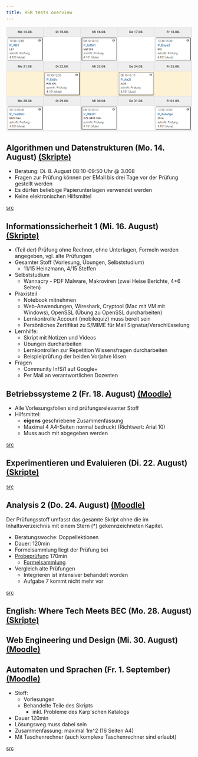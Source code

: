 ```yaml
---
title: HSR tests overview
---
```


![Test plan](./tests.png)

## Algorithmen und Datenstrukturen (Mo. 14. August) [(Skripte)](https://skripte.hsr.ch/Informatik/Fachbereich/Algorithmen_und_Datenstrukturen_1/AD1/)

- Beratung: Di. 8. August 08:10-09:50 Uhr @ 3.008
- Fragen zur Prüfung können per EMail bis drei Tage vor der Prüfung gestellt werden
- Es dürfen beliebige Papierunterlagen verwendet werden
- Keine elektronischen Hilfsmittel

[src](https://skripte.hsr.ch/Informatik/Fachbereich/Algorithmen_und_Datenstrukturen_1/AD1/5_Pruefung/1_InformationenZurPruefung_v1.0.pdf)

## Informationssicherheit 1 (Mi. 16. August) [(Skripte)](https://skripte.hsr.ch/Informatik/Fachbereich/Informationssicherheit_1_-_Grundlagen/InfSi1/)

- (Teil der) Prüfung ohne Rechner, ohne Unterlagen, Formeln werden angegeben, vgl. alte Prüfungen
- Gesamter Stoff (Vorlesung, Übungen, Selbststudium)
  - 11/15 Heinzmann, 4/15 Steffen
- Selbststudium
  - Wannacry - PDF Malware, Makroviren (zwei Heise Berichte, 4+6 Seiten)
- Praxisteil
  - Notebook mitnehmen
  - Web-Anwendungen, Wireshark, Cryptool (Mac mit VM mit Windows), OpenSSL (Übung zu OpenSSL durcharbeiten)
  - Lernkontrolle Account (mobilequiz) muss bereit sein
  - Persönliches Zertifikat zu S/MIME für Mail Signatur/Verschlüsselung
- Lernhilfe:
  - Skript mit Notizen und Videos
  - Übungen durcharbeiten
  - Lernkontrollen zur Repetition Wissensfragen durcharbeiten
  - Beispielprüfung der beiden Vorjahre lösen
- Fragen
  - Community InfSi1 auf Google+
  - Per Mail an verantwortlichen Dozenten

## Betriebssysteme 2 (Fr. 18. August) [(Moodle)](https://moodle.hsr.ch/course/view.php?id=913)

- Alle Vorlesungsfolien sind prüfungsrelevanter Stoff
- Hilfsmittel:
  - **eigens** geschriebene Zusammenfassung
  - Maximal 4 A4-Seiten normal bedruckt (Richtwert: Arial 10)
  - Muss auch mit abgegeben werden

[src](https://moodle.hsr.ch/mod/resource/view.php?id=34894)

## Experimentieren und Evaluieren (Di. 22. August) [(Skripte)](https://skripte.hsr.ch/Informatik/Fachbereich/Experimentieren_und_Evaluieren_fuer_Informatik/ExEv/)

[src](google.com)

## Analysis 2 (Do. 24. August) [(Moodle)](https://moodle.hsr.ch/course/view.php?id=455)

Der Prüfungsstoff umfasst das gesamte Skript ohne die im Inhaltsverzeichnis mit einem Stern (\*) gekennzeichneten Kapitel.

- Beratungswoche: Doppellektionen
- Dauer: 120min
- Formelsammlung liegt der Prüfung bei
- [Probeprüfung](https://moodle.hsr.ch/mod/resource/view.php?id=15206) 170min
  - [Formelsammlung](https://moodle.hsr.ch/mod/resource/view.php?id=34151)
- Vergleich alte Prüfungen
  - Integrieren ist intensiver behandelt worden
  - Aufgabe 7 kommt nicht mehr vor

[src](https://moodle.hsr.ch/mod/page/view.php?id=11893)

## English: Where Tech Meets BEC (Mo. 28. August) [(Skripte)](https://skripte.hsr.ch/Kommunikation_Wirtschaft_Recht/English_Where_Tech_Meets_BEC/TecBEC/)



## Web Engineering und Design (Mi. 30. August) [(Moodle)](https://moodle.hsr.ch/course/view.php?id=913)



## Automaten und Sprachen (Fr. 1. September) [(Moodle)](https://moodle.hsr.ch/course/view.php?id=106)

- Stoff:
  - Vorlesungen
  - Behandelte Teile des Skripts
    - inkl. Probleme des Karp'schen Katalogs
- Dauer 120min
- Lösungsweg muss dabei sein
- Zusammenfassung: maximal 1m^2 (16 Seiten A4)
- Mit Taschenrechner (auch komplexe Taschenrechner sind erlaubt)

[src](https://moodle.hsr.ch/mod/resource/view.php?id=5119)
